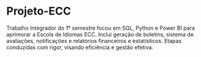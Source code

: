 # Projeto-ECC
Trabalho Integrador do 1º semestre focou em SQL, Python e Power BI para aprimorar a Escola de Idiomas ECC. Inclui geração de boletins, sistema de avaliações, notificações e relatórios financeiros e estatísticos. Etapas conduzidas com rigor, visando eficiência e gestão efetiva. 
